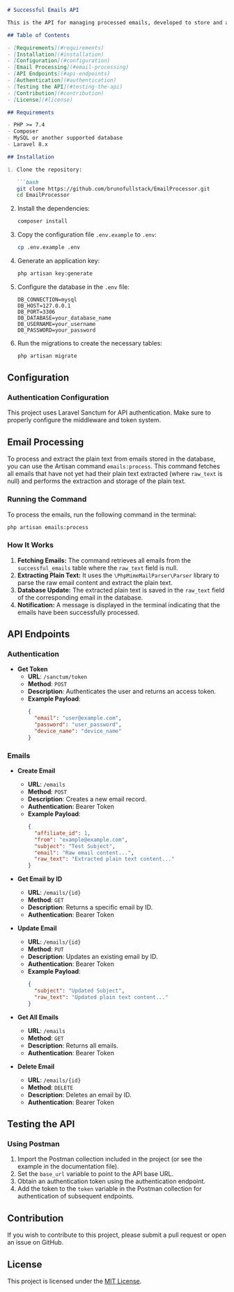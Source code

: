 ```markdown
# Successful Emails API

This is the API for managing processed emails, developed to store and analyze email content received through SendGrid.

## Table of Contents

- [Requirements](#requirements)
- [Installation](#installation)
- [Configuration](#configuration)
- [Email Processing](#email-processing)
- [API Endpoints](#api-endpoints)
- [Authentication](#authentication)
- [Testing the API](#testing-the-api)
- [Contribution](#contribution)
- [License](#license)

## Requirements

- PHP >= 7.4
- Composer
- MySQL or another supported database
- Laravel 8.x

## Installation

1. Clone the repository:

   ```bash
   git clone https://github.com/brunofullstack/EmailProcessor.git
   cd EmailProcessor
   ```

2. Install the dependencies:

   ```bash
   composer install
   ```

3. Copy the configuration file `.env.example` to `.env`:

   ```bash
   cp .env.example .env
   ```

4. Generate an application key:

   ```bash
   php artisan key:generate
   ```

5. Configure the database in the `.env` file:

   ```
   DB_CONNECTION=mysql
   DB_HOST=127.0.0.1
   DB_PORT=3306
   DB_DATABASE=your_database_name
   DB_USERNAME=your_username
   DB_PASSWORD=your_password
   ```

6. Run the migrations to create the necessary tables:

   ```bash
   php artisan migrate
   ```

## Configuration

### Authentication Configuration

This project uses Laravel Sanctum for API authentication. Make sure to properly configure the middleware and token system.

## Email Processing

To process and extract the plain text from emails stored in the database, you can use the Artisan command `emails:process`. This command fetches all emails that have not yet had their plain text extracted (where `raw_text` is null) and performs the extraction and storage of the plain text.

### Running the Command

To process the emails, run the following command in the terminal:

```bash
php artisan emails:process
```

### How It Works

1. **Fetching Emails:** The command retrieves all emails from the `successful_emails` table where the `raw_text` field is null.
2. **Extracting Plain Text:** It uses the `\PhpMimeMailParser\Parser` library to parse the raw email content and extract the plain text.
3. **Database Update:** The extracted plain text is saved in the `raw_text` field of the corresponding email in the database.
4. **Notification:** A message is displayed in the terminal indicating that the emails have been successfully processed.

## API Endpoints

### Authentication

- **Get Token**
  - **URL**: `/sanctum/token`
  - **Method**: `POST`
  - **Description**: Authenticates the user and returns an access token.
  - **Example Payload**:
    ```json
    {
      "email": "user@example.com",
      "password": "user_password",
      "device_name": "device_name"
    }
    ```

### Emails

- **Create Email**
  - **URL**: `/emails`
  - **Method**: `POST`
  - **Description**: Creates a new email record.
  - **Authentication**: Bearer Token
  - **Example Payload**:
    ```json
    {
      "affiliate_id": 1,
      "from": "example@example.com",
      "subject": "Test Subject",
      "email": "Raw email content...",
      "raw_text": "Extracted plain text content..."
    }
    ```

- **Get Email by ID**
  - **URL**: `/emails/{id}`
  - **Method**: `GET`
  - **Description**: Returns a specific email by ID.
  - **Authentication**: Bearer Token

- **Update Email**
  - **URL**: `/emails/{id}`
  - **Method**: `PUT`
  - **Description**: Updates an existing email by ID.
  - **Authentication**: Bearer Token
  - **Example Payload**:
    ```json
    {
      "subject": "Updated Subject",
      "raw_text": "Updated plain text content..."
    }
    ```

- **Get All Emails**
  - **URL**: `/emails`
  - **Method**: `GET`
  - **Description**: Returns all emails.
  - **Authentication**: Bearer Token

- **Delete Email**
  - **URL**: `/emails/{id}`
  - **Method**: `DELETE`
  - **Description**: Deletes an email by ID.
  - **Authentication**: Bearer Token

## Testing the API

### Using Postman

1. Import the Postman collection included in the project (or see the example in the documentation file).
2. Set the `base_url` variable to point to the API base URL.
3. Obtain an authentication token using the authentication endpoint.
4. Add the token to the `token` variable in the Postman collection for authentication of subsequent endpoints.

## Contribution

If you wish to contribute to this project, please submit a pull request or open an issue on GitHub.

## License

This project is licensed under the [MIT License](LICENSE).
```